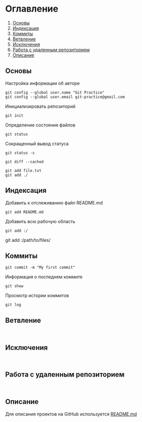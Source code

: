# Оглавление

1. [Основы](#Основы)
2. [Индексация](#Индексация)
3. [Коммиты](#Коммиты)
4. [Ветвление](#Ветвление)
5. [Исключения](#Исключения)
6. [Работа с удаленным репозиторием](#Работа-с-удаленным-репозиторием)
7. [Описание](#Описание)

## Основы

Настройка информации об авторе

```
git config --global user.name "Git Practice"
git config --global user.email git-practice@gmail.com
```

Инициализировать репозиторий
```
git init
```

Определение состояния файлов
```
git status
```

Сокращенный вывод статуса
```
git status -s
```
```
git diff --cached

git add file.txt
git add ./
```

## Индексация

Добавить к отслеживанию файл README.md
```
git add README.md
```

Добавить всю рабочую область
```
git add :/
```

git add :/path/to/files/

## Коммиты
```
git commit -m "My first commit"

```

Информация о последнем коммите
```
git show
```

Просмотр истории коммитов
```
git log
```

## Ветвление
```


```

## Исключения
```


```

## Работа с удаленным репозиторием
```


```

## Описание

Для описания проектов на GitHub используется [README.md](https://github.com/GnuriaN/format-README)